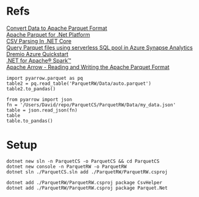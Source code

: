 # Refs

[Convert Data to Apache Parquet Format](https://faragta.com/c-sharp/convert-data-to-apache-parquet.html)   
[Apache Parquet for .Net Platform](https://github.com/aloneguid/parquet-dotnet)  
[CSV Parsing In .NET Core](https://dotnetcoretutorials.com/2018/08/04/csv-parsing-in-net-core/)  
[Query Parquet files using serverless SQL pool in Azure Synapse Analytics](https://docs.microsoft.com/en-us/azure/synapse-analytics/sql/query-parquet-files)  
[Dremio Azure Quickstart](https://docs.dremio.com/deployment/azure/azure-deploy.html#step-3-configure-the-dremio-deployment)  
[.NET for Apache® Spark™](https://github.com/dotnet/spark/blob/master/docs/getting-started/macos-instructions.md)  
[Apache Arrow - Reading and Writing the Apache Parquet Format](https://arrow.apache.org/docs/python/parquet.html#)  

```
import pyarrow.parquet as pq
table2 = pq.read_table('ParquetRW/Data/auto.parquet')
table2.to_pandas()
```

```
from pyarrow import json
fn = '/Users/David/repo/ParquetCS/ParquetRW/Data/my_data.json'
table = json.read_json(fn)
table
table.to_pandas()
```



# Setup

```
dotnet new sln -n ParquetCS -o ParquetCS && cd ParquetCS 
dotnet new console -n ParquetRW -o ParquetRW
dotnet sln ./ParquetCS.sln add ./ParquetRW/ParquetRW.csproj 

dotnet add ./ParquetRW/ParquetRW.csproj package CsvHelper
dotnet add ./ParquetRW/ParquetRW.csproj package Parquet.Net

```